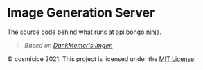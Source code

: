 # Image Generation Server

The source code behind what runs at [api.bongo.ninja](https://api.bongo.ninja).

> *Based on [DankMemer's imgen](https://github.com/DankMemer/imgen)*

&copy; cosmicice 2021. This project is licensed under the [MIT License](LICENSE.md).
